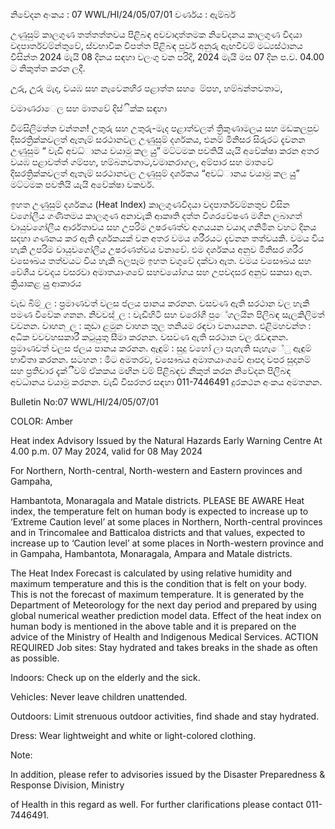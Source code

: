 නිවේදන අංකය : 07 WWL/HI/24/05/07/01 වර්ණය : ඇම්බර්

උණුසුම් කාලගුණ තත්තත්තවය පිළිබඳ අවවාදාත්තමක නිවේදනය කාලගුණ විදයා වදපාර්තවම්න්තුවේ, ස්වභාවික විපත්ත පිළිබඳ පූර්ව අනුරු ඇඟවීවම් මධ්‍යස්ථානය විසින්ත 2024 මැයි 08 දිනය සඳහා වලංගු වන පරිදි, 2024 මැයි මස 07 දින ප.ව. 04.00 ට නිකුත්ත කරන ලදී.

උුරු, උුරු මැද, වයඹ සහ නැවෙනහිර පළාත්ත සහ ෙම්පහ, හම්බන්තවතාට,

වමාණරාෙල සහ මාතවේ දිස්ික්ක සඳහා

විමසිලිමත්ත වන්තන! උතුරු සහ උතුරු-මැද පළාත්වලත් ත්‍රිකුණාමලය සහ මඩකලපුව දිසරත්‍රික්කවලත් ඇතැම් සරථානවල උණුසුම් දර්ශකය, එනම් මිනිසර සිරුරට දැවනන උණුසුම “ වැඩි අවධ්‍ානය වයාමු කල යුු” මට්ටමක පවතියි යැයි අවේක්ෂා කරන අතර වයඹ පළාවත්ත් ගම්පහ, හම්බනවතාට,වමානරාගල, අම්පාර සහ මාතවේ දිසරත්‍රික්කවලත් ඇතැම් සරථානවල උණුසුම් දර්ශකය “අවධ්‍ානය වයාමු කල යුු” මට්ටමක පවතියි යැයි අවේක්ෂා වකවර්.

ඉහත උණුසුම් දර්ශකය (Heat Index) කාලගුණවිදයා වදපාර්තවම්නතුව විසින වගෝලීය ගණිතමය කාලගුණ අනාවැකි ආකෘති දත්ත විශරවේෂණ මගින ලබාගත් වායුවගෝලීය ආර්රතාවය සහ උපරිම උෂරණත්ව අගයයන වයාදා ගනිමින වහට දිනය සදහා ගණනය කර ඇති දර්ශකයක් වන අතර වමය ශරීරයට දැවනන තත්වයකි. වමය විය හැකි උපරිම වායුවගෝලීය උෂරණත්වය වනාවේ. එම දර්ශකය අනුව මිනිසර ශරීර වසෞඛය තත්වයට විය හැකි බලපෑම ඉහත වගුවේ දක්වා ඇත. වමය වසෞඛය සහ වේශීය වවදය වසරවා අමාතයාංශවේ සහවයෝගය සහ උපවදසර අනුව සකසා ඇත. ක්‍රියාකළ යුු ආකාරය

වැඩ බිම් ුල : ප්‍රමාණවත් වලස ජලය පානය කරනන. වසවණ ඇති සරථාන වල හැකි පමණ විවේක ගනන. නිවවස් ුල : වැඩිහිටි සහ වරෝගී පුේගලයින පිලිබඳ සැලකිලිමත් වවනන. වාහන ුල : කුඩා ළමුන වාහන තුල තනියම රඳවා වනායනන. එළිමහවන්ත : අධික වවවහසකාරී කටුයුතු සීමා කරනන. වසවණ ඇති සරථාන වල රැවඳනන. ප්‍රමාණවත් වලස ජලය පානය කරනන. ඇඳුම් : සුදු වහෝ ලා පැහැති සැහැේු ඇඳුම් භාවිතා කරනන. සටහන : මීට අමතරව, වසෞඛය අමාතයාංශවේ ආපදා වපර සුදානම් සහ ප්‍රතිචාර දැක්ීවම් ඒකකය මඟින වම් පිළිබඳව නිකුත් කරන නිවේදන පිලිබඳ අවධානය වයාමු කරනන. වැඩි විසරතර සඳහා 011-7446491 දුරකථන අංකය අමතනන.

Bulletin No:07 WWL/HI/24/05/07/01

COLOR: Amber

Heat index Advisory Issued by the Natural Hazards Early Warning Centre At 4.00 p.m. 07 May 2024, valid for 08 May 2024

For Northern, North-central, North-western and Eastern provinces and Gampaha,

Hambantota, Monaragala and Matale districts. PLEASE BE AWARE Heat index, the temperature felt on human body is expected to increase up to ‘Extreme Caution level’ at some places in Northern, North-central provinces and in Trincomalee and Batticaloa districts and that values, expected to increase up to ‘Caution level’ at some places in North-western province and in Gampaha, Hambantota, Monaragala, Ampara and Matale districts.

The Heat Index Forecast is calculated by using relative humidity and maximum temperature and this is the condition that is felt on your body. This is not the forecast of maximum temperature. It is generated by the Department of Meteorology for the next day period and prepared by using global numerical weather prediction model data. Effect of the heat index on human body is mentioned in the above table and it is prepared on the advice of the Ministry of Health and Indigenous Medical Services. ACTION REQUIRED Job sites: Stay hydrated and takes breaks in the shade as often as possible.

Indoors: Check up on the elderly and the sick.

Vehicles: Never leave children unattended.

Outdoors: Limit strenuous outdoor activities, find shade and stay hydrated.

Dress: Wear lightweight and white or light-colored clothing.

Note:

In addition, please refer to advisories issued by the Disaster Preparedness & Response Division, Ministry

of Health in this regard as well. For further clarifications please contact 011-7446491.